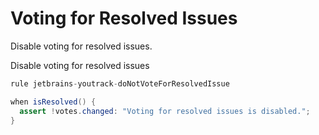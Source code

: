 Voting for Resolved Issues 
====================

Disable voting for resolved issues.

Disable voting for resolved issues
```java
rule jetbrains-youtrack-doNotVoteForResolvedIssue

when isResolved() {
  assert !votes.changed: "Voting for resolved issues is disabled.";
}
```
